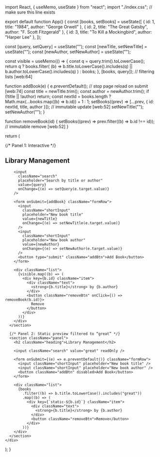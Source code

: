 import React, { useMemo, useState } from "react";
import "./index.css"; // make sure this line exists

export default function App() {
  const [books, setBooks] = useState([
    { id: 1, title: "1984", author: "George Orwell" },
    { id: 2, title: "The Great Gatsby", author: "F. Scott Fitzgerald" },
    { id: 3, title: "To Kill a Mockingbird", author: "Harper Lee" },
  ]);

  const [query, setQuery] = useState("");
  const [newTitle, setNewTitle] = useState("");
  const [newAuthor, setNewAuthor] = useState("");

  const visible = useMemo(() => {
    const q = query.trim().toLowerCase();
    return q
      ? books.filter(
          (b) =>
            b.title.toLowerCase().includes(q) ||
            b.author.toLowerCase().includes(q)
        )
      : books;
  }, [books, query]); // filtering lists [web:64]

  function addBook(e) {
    e.preventDefault(); // stop page reload on submit [web:74]
    const title = newTitle.trim();
    const author = newAuthor.trim();
    if (!title || !author) return;
    const nextId = books.length ? Math.max(...books.map((b) => b.id)) + 1 : 1;
    setBooks((prev) => [...prev, { id: nextId, title, author }]); // immutable update [web:52]
    setNewTitle("");
    setNewAuthor("");
  }

  function removeBook(id) {
    setBooks((prev) => prev.filter((b) => b.id !== id)); // immutable remove [web:52]
  }

  return (
    <div className="page">
      {/* Panel 1: Interactive */}
      <section className="panel">
        <h2 className="heading">Library Management</h2>

        <input
          className="search"
          placeholder="Search by title or author"
          value={query}
          onChange={(e) => setQuery(e.target.value)}
        />

        <form onSubmit={addBook} className="formRow">
          <input
            className="shortInput"
            placeholder="New book title"
            value={newTitle}
            onChange={(e) => setNewTitle(e.target.value)}
          />
          <input
            className="shortInput"
            placeholder="New book author"
            value={newAuthor}
            onChange={(e) => setNewAuthor(e.target.value)}
          />
          <button type="submit" className="addBtn">Add Book</button>
        </form>

        <div className="list">
          {visible.map((b) => (
            <div key={b.id} className="item">
              <div className="text">
                <strong>{b.title}</strong> by {b.author}
              </div>
              <button className="removeBtn" onClick={() => removeBook(b.id)}>
                Remove
              </button>
            </div>
          ))}
        </div>
      </section>

      {/* Panel 2: Static preview filtered to “great” */}
      <section className="panel">
        <h2 className="heading">Library Management</h2>

        <input className="search" value="great" readOnly />

        <form onSubmit={(e) => e.preventDefault()} className="formRow">
          <input className="shortInput" placeholder="New book title" />
          <input className="shortInput" placeholder="New book author" />
          <button className="addBtn" disabled>Add Book</button>
        </form>

        <div className="list">
          {books
            .filter((b) => b.title.toLowerCase().includes("great"))
            .map((b) => (
              <div key={`static-${b.id}`} className="item">
                <div className="text">
                  <strong>{b.title}</strong> by {b.author}
                </div>
                <button className="removeBtn">Remove</button>
              </div>
            ))}
        </div>
      </section>
    </div>
  );
}
